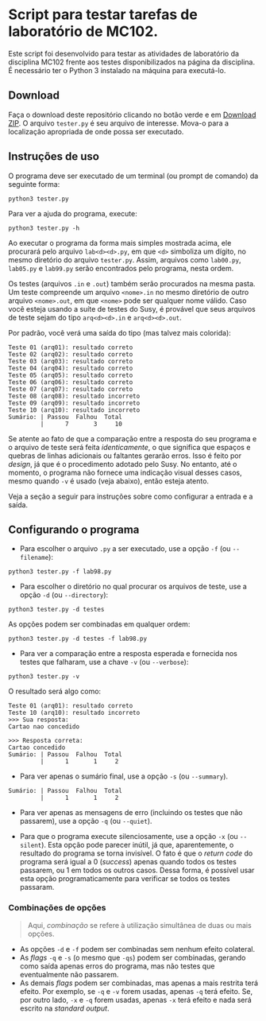 # Script para testar tarefas de laboratório de MC102.

Este script foi desenvolvido para testar as atividades de laboratório da disciplina MC102 frente aos testes disponibilizados na página da disciplina. É necessário ter o Python 3 instalado na máquina para executá-lo.

## Download
Faça o download deste repositório clicando no botão verde e em [Download ZIP](https://github.com/TDuarte02/Testador-MC102/archive/refs/heads/main.zip). O arquivo `tester.py` é seu arquivo de interesse. Mova-o para a localização apropriada de onde possa ser executado.

## Instruções de uso
O programa deve ser executado de um terminal (ou prompt de comando) da seguinte forma:
```shell
python3 tester.py
```
Para ver a ajuda do programa, execute:
```shell
python3 tester.py -h
```

Ao executar o programa da forma mais simples mostrada acima, ele procurará pelo arquivo `lab<d><d>.py`, em que `<d>` simboliza um dígito, no mesmo diretório do arquivo `tester.py`. Assim, arquivos como `lab00.py`, `lab05.py` e `lab99.py` serão encontrados pelo programa, nesta ordem.

Os testes (arquivos `.in` e `.out`) também serão procurados na mesma pasta. Um teste compreende um arquivo `<nome>.in` no mesmo diretório de outro arquivo `<nome>.out`, em que `<nome>` pode ser qualquer nome válido. Caso você esteja usando a suíte de testes do Susy, é provável que seus arquivos de teste sejam do tipo `arq<d><d>.in` e `arq<d><d>.out`.

Por padrão, você verá uma saída do tipo (mas talvez mais colorida):
```plain
Teste 01 (arq01): resultado correto
Teste 02 (arq02): resultado correto
Teste 03 (arq03): resultado correto
Teste 04 (arq04): resultado correto
Teste 05 (arq05): resultado correto
Teste 06 (arq06): resultado correto
Teste 07 (arq07): resultado correto
Teste 08 (arq08): resultado incorreto
Teste 09 (arq09): resultado incorreto
Teste 10 (arq10): resultado incorreto
Sumário: | Passou  Falhou  Total
         |      7       3     10
```

Se atente ao fato de que a comparação entre a resposta do seu programa e o arquivo de teste será feita *identicamente*, o que significa que espaços e quebras de linhas adicionais ou faltantes gerarão erros. Isso é feito por *design*, já que é o procedimento adotado pelo Susy. No entanto, até o momento, o programa não fornece uma indicação visual desses casos, mesmo quando `-v` é usado (veja abaixo), então esteja atento.

Veja a seção a seguir para instruções sobre como configurar a entrada e a saída.
## Configurando o programa

- Para escolher o arquivo `.py` a ser executado, use a opção `-f` (ou `--filename`):
```shell
python3 tester.py -f lab98.py
```
- Para escolher o diretório no qual procurar os arquivos de teste, use a opção `-d` (ou `--directory`):
```shell
python3 tester.py -d testes
```
As opções podem ser combinadas em qualquer ordem:
```shell
python3 tester.py -d testes -f lab98.py
```

- Para ver a comparação entre a resposta esperada e fornecida nos testes que falharam, use a chave `-v` (ou `--verbose`):
```shell
python3 tester.py -v
```
O resultado será algo como:
```plain
Teste 01 (arq01): resultado correto
Teste 10 (arq10): resultado incorreto
>>> Sua resposta:
Cartao nao concedido

>>> Resposta correta:
Cartao concedido
Sumário: | Passou  Falhou  Total
         |      1       1     2
```

- Para ver apenas o sumário final, use a opção `-s` (ou `--summary`).
```plain
Sumário: | Passou  Falhou  Total
         |      1       1     2
```

- Para ver apenas as mensagens de erro (incluindo os testes que não passarem), use a opção `-q` (ou `--quiet`).

- Para que o programa execute silenciosamente, use a opção `-x` (ou `--silent`). Esta opção pode parecer inútil, já que, aparentemente, o resultado do programa se torna invisível. O fato é que o *return code* do programa será igual a 0 (*success*) apenas quando todos os testes passarem, ou 1 em todos os outros casos. Dessa forma, é possível usar esta opção programaticamente para verificar se todos os testes passaram. 

### Combinações de opções
> Aqui, *combinação* se refere à utilização simultânea de duas ou mais opções. 
- As opções `-d` e `-f` podem ser combinadas sem nenhum efeito colateral. 
- As *flags* `-q` e `-s` (o mesmo que `-qs`) podem ser combinadas, gerando como saída apenas erros do programa, mas não testes que eventualmente não passarem.
- As demais *flags* podem ser combinadas, mas apenas a mais restrita terá efeito. Por exemplo, se `-q` e `-v` forem usadas, apenas `-q` terá efeito. Se, por outro lado, `-x` e `-q` forem usadas, apenas `-x` terá efeito e nada será escrito na *standard output*. 